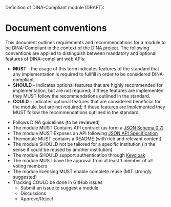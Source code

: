 Definition of DINA-Compliant module (DRAFT):

# Document conventions

This document outlines requirements and recommendations for a module to be DINA-Compliant in the context of the DINA project. The following conventions are applied to distinguish between mandatory and optional features of DINA-compliant web APIs:

-   **MUST** -  the usage of this term indicates features of the standard that any implementation is required to fullfill in order to be considered DINA-compliant.
-   **SHOULD** - indicates optional features that are highly recommended for implementation, but are not required; if these features are implemented they MUST follow the recommendations outlined in the standard.
-   **COULD** -  indicates optional features that are considered beneficial for the module, but are not required; if these features are implemented they MUST follow the recommendations outlined in the standard.


* Follows DINA guidelines (to be reviewed)
* The module MUST Contains API contract (as form a [JSON Schema 0.7](https://json-schema.org/))
*	The module MUST Exposes an API following [JSON API Specification](https://jsonapi.org/)
* Themodule MUST contains a README (with rich and relevant content)
* The module SHOULD not be tailored for a specific institution (in the sense it could be reused by another institution)
*	The module SHOULD support authentication through [Keycloak](https://www.keycloak.org/)
*	The module MUST have the approval from at least 1 member of all voting members
*	The module licensing MUST enable complete reuse (MIT strongly suggested)
*	Tracking COULD be done in GitHub issues
    * Submit an issue to suggest a module
    * Discussions
    *	Approve/Reject
